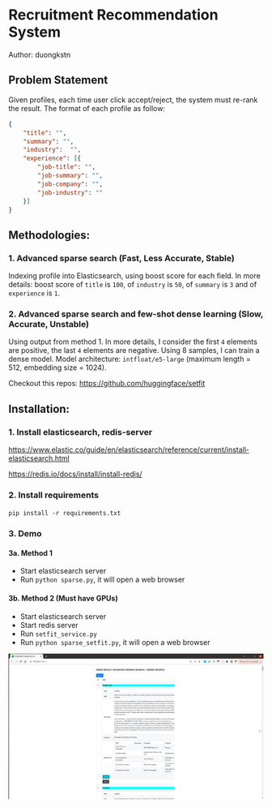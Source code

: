 # Recruitment Recommendation System

Author: duongkstn

## Problem Statement
Given profiles, each time user click accept/reject, the system must re-rank the result.
The format of each profile as follow:
```json
{
    "title": "",
    "summary": "",
    "industry":  "",
    "experience": [{
        "job-title": "",
        "job-summary": "",
        "job-company": "",
        "job-industry": ""
    }]
}
```

## Methodologies:

### 1. Advanced sparse search (Fast, Less Accurate, Stable)
Indexing profile into Elasticsearch, using boost score for each field. In more details:
boost score of `title` is `100`, of `industry` is `50`, of `summary` is `3` and of `experience` is `1`.

### 2. Advanced sparse search and few-shot dense learning (Slow, Accurate, Unstable)
Using output from method 1. In more details, I consider the first `4` elements are positive, the last `4` elements are negative. Using 8 samples, I can train a dense model.
Model architecture: `intfloat/e5-large` (maximum length = 512, embedding size = 1024).

Checkout this repos: https://github.com/huggingface/setfit


## Installation:

### 1. Install elasticsearch, redis-server

https://www.elastic.co/guide/en/elasticsearch/reference/current/install-elasticsearch.html

https://redis.io/docs/install/install-redis/

### 2. Install requirements
`pip install -r requirements.txt`

### 3. Demo
#### 3a. Method 1
- Start elasticsearch server
- Run `python sparse.py`, it will open a web browser
#### 3b. Method 2 (Must have GPUs)
- Start elasticsearch server
- Start redis server
- Run `setfit_service.py`
- Run `python sparse_setfit.py`, it will open a web browser

![img.png](img.png)










